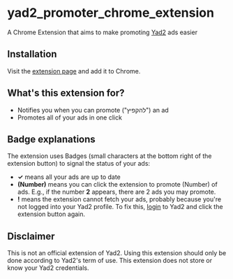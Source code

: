 # yad2_promoter_chrome_extension
A Chrome Extension that aims to make promoting [Yad2](http://www.yad2.co.il/) ads easier
## Installation
Visit the [extension page](https://chrome.google.com/webstore/detail/yad2-ad-promoter/agidhggjdnfaaomkedcnljpajkckmaen) and add it to Chrome.
## What's this extension for?
* Notifies you when you can promote ("להקפיץ") an ad
* Promotes all of your ads in one click
## Badge explanations
The extension uses Badges (small characters at the bottom right of the extension button) to signal the status of your ads:
* __&#10003;__ means all your ads are up to date
* __(Number)__ means you can click the extension to promote (Number) of ads. E.g., if the number __2__ appears, there are 2 ads you may promote.
* __!__ means the extension cannot fetch your ads, probably because you're not logged into your Yad2 profile. To fix this, [login](https://my.yad2.co.il/login.php) to Yad2 and click the extension button again.
## Disclaimer
This is not an official extension of Yad2. Using this extension should only be done according to Yad2's term of use.
This extension does not store or know your Yad2 credentials.
